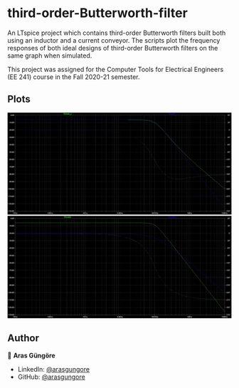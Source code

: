 # third-order-Butterworth-filter

An LTspice project which contains third-order Butterworth filters built both using an inductor and a current conveyor. The scripts plot the frequency responses of both ideal designs of third-order Butterworth filters on the same graph when simulated.

This project was assigned for the Computer Tools for Electrical Engineers (EE 241) course in the Fall 2020-21 semester.



## Plots

<p align="left">
    <img alt="Plot" src="https://raw.githubusercontent.com/arasgungore/butterworth-filter/main/Plots/plot_1.jpg" width="800">
    <img alt="Plot" src="https://raw.githubusercontent.com/arasgungore/butterworth-filter/main/Plots/plot_2.jpg" width="800">
</p>



## Author

👤 **Aras Güngöre**

* LinkedIn: [@arasgungore](https://www.linkedin.com/in/arasgungore)
* GitHub: [@arasgungore](https://github.com/arasgungore)
